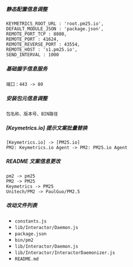 ##### 静态配置信息调整

```
KEYMETRICS_ROOT_URL : 'root.pm25.io',
DEFAULT_MODULE_JSON : 'package.json',
REMOTE_PORT_TCP : 8080,
REMOTE_PORT : 41624,
REMOTE_REVERSE_PORT : 43554,
REMOTE_HOST : 's1.pm25.io',
SEND_INTERVAL : 1000
```

##### 基础握手信息服务

```
端口：443 -> 80
```

##### 安装包元信息调整

```
包名称、版本号、BIN路径
```

##### [Keymetrics.io] 提示文案批量替换

```
[Keymetrics.io] -> [PM25.io]
PM2: Keymetrics.io Agent -> PM2: PM25.io Agent
```

##### README 文案信息更改

```
pm2 -> pm25
PM2 -> PM25
Keymetrics -> PM25
Unitech/PM2 -> PaulGuo/PM2.5
```

##### 改动文件列表

- `constants.js`
- `lib/Interactor/Daemon.js`
- `package.json`
- `bin/pm2`
- `lib/Interactor/Daemon.js`
- `lib/Interactor/InteractorDaemonizer.js`
- `README.md`
